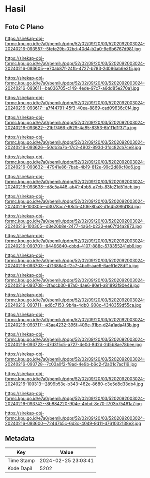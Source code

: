 # Hasil

## Foto C Plano

https://sirekap-obj-formc.kpu.go.id/e7a0/pemilu/pdpr/52/02/09/20/03/5202092003024-20240216-093557--5fefe29b-02bd-40d4-b2a0-9e6b6767d981.jpg

https://sirekap-obj-formc.kpu.go.id/e7a0/pemilu/pdpr/52/02/09/20/03/5202092003024-20240216-093605--e70ab87f-24fb-4727-b783-2d096ab6e3f5.jpg

https://sirekap-obj-formc.kpu.go.id/e7a0/pemilu/pdpr/52/02/09/20/03/5202092003024-20240216-093611--ba036705-c149-4ede-97c7-a6dd85e270a1.jpg

https://sirekap-obj-formc.kpu.go.id/e7a0/pemilu/pdpr/52/02/09/20/03/5202092003024-20240216-093617--a7f44791-45f3-40ea-8869-cad09636c0f4.jpg

https://sirekap-obj-formc.kpu.go.id/e7a0/pemilu/pdpr/52/02/09/20/03/5202092003024-20240216-093622--21bf7466-d529-4a85-8353-6b1f1d1f371a.jpg

https://sirekap-obj-formc.kpu.go.id/e7a0/pemilu/pdpr/52/02/09/20/03/5202092003024-20240216-093626--50db3a7b-17c2-4902-893d-3fdc82cb7ce8.jpg

https://sirekap-obj-formc.kpu.go.id/e7a0/pemilu/pdpr/52/02/09/20/03/5202092003024-20240216-093632--47941e86-7bab-4b19-812e-99c2d89cf8d6.jpg

https://sirekap-obj-formc.kpu.go.id/e7a0/pemilu/pdpr/52/02/09/20/03/5202092003024-20240216-093638--d8c5a448-ab41-4bb5-a7cb-83fc21d51dcb.jpg

https://sirekap-obj-formc.kpu.go.id/e7a0/pemilu/pdpr/52/02/09/20/03/5202092003024-20240216-100305--d3078ac7-98cb-4f06-8ba8-d1e45399418d.jpg

https://sirekap-obj-formc.kpu.go.id/e7a0/pemilu/pdpr/52/02/09/20/03/5202092003024-20240216-100305--d3e26b8e-2477-4a64-b233-ee67fd4a2873.jpg

https://sirekap-obj-formc.kpu.go.id/e7a0/pemilu/pdpr/52/02/09/20/03/5202092003024-20240216-093701--84496840-cbbd-4107-888c-578355241eb9.jpg

https://sirekap-obj-formc.kpu.go.id/e7a0/pemilu/pdpr/52/02/09/20/03/5202092003024-20240216-093703--471686a0-f2c7-4bc9-aae9-6ae51e28df1b.jpg

https://sirekap-obj-formc.kpu.go.id/e7a0/pemilu/pdpr/52/02/09/20/03/5202092003024-20240216-093708--2fadcb30-87a0-4ae6-80e1-a81893f90e49.jpg

https://sirekap-obj-formc.kpu.go.id/e7a0/pemilu/pdpr/52/02/09/20/03/5202092003024-20240216-093711--ed6c7153-9b4a-4db0-908c-4348359d55ca.jpg

https://sirekap-obj-formc.kpu.go.id/e7a0/pemilu/pdpr/52/02/09/20/03/5202092003024-20240216-093717--43aa4232-396f-409e-91bc-d24a1ada4f3b.jpg

https://sirekap-obj-formc.kpu.go.id/e7a0/pemilu/pdpr/52/02/09/20/03/5202092003024-20240216-093723--47d315c5-a727-4e0d-8d2d-2d5b8ae78bee.jpg

https://sirekap-obj-formc.kpu.go.id/e7a0/pemilu/pdpr/52/02/09/20/03/5202092003024-20240216-093728--7c03a0f2-f8ad-4e9b-b6c2-f2a01c7ac119.jpg

https://sirekap-obj-formc.kpu.go.id/e7a0/pemilu/pdpr/52/02/09/20/03/5202092003024-20240216-100313--2899b53e-b343-462e-8680-c3e5d8d33db4.jpg

https://sirekap-obj-formc.kpu.go.id/e7a0/pemilu/pdpr/52/02/09/20/03/5202092003024-20240216-093742--8b884220-904e-4bbd-8e70-f703b75461a7.jpg

https://sirekap-obj-formc.kpu.go.id/e7a0/pemilu/pdpr/52/02/09/20/03/5202092003024-20240216-093600--72447b5c-6d3c-4049-9d11-d761032138e3.jpg


## Metadata

| Key        | Value               |
| ---------- | ------------------- |
| Time Stamp | 2024-02-25 23:03:41 |
| Kode Dapil | 5202                |



